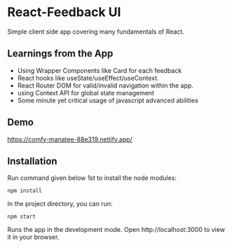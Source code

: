 
# React-Feedback UI

Simple client side app covering many fundamentals of React.


## Learnings from the App
- Using Wrapper Components like Card for each feedback
- React hooks like useState/useEffect/useContext.
- React Router DOM for valid/invalid navigation within the app.
- using Context API for global state management 
- Some minute yet critical usage of javascript advanced abilities




## Demo

https://comfy-manatee-88e319.netlify.app/

## Installation

Run command given below 1st to install the node modules:
```
npm install
```
In the project directory, you can run:
```
npm start
```
Runs the app in the development mode.
Open http://localhost:3000 to view it in your browser.


    
